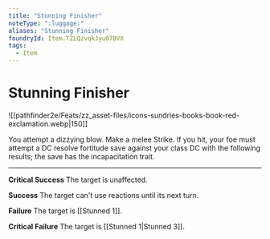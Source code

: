 ```yaml
---
title: "Stunning Finisher"
noteType: ":luggage:"
aliases: "Stunning Finisher"
foundryId: Item.TZLQzvqkJyu07BVX
tags:
  - Item
---
```


# Stunning Finisher
![[pathfinder2e/Feats/zz_asset-files/icons-sundries-books-book-red-exclamation.webp|150]]

You attempt a dizzying blow. Make a melee Strike. If you hit, your foe must attempt a DC resolve fortitude save against your class DC with the following results; the save has the incapacitation trait.

* * *

**Critical Success** The target is unaffected.

**Success** The target can't use reactions until its next turn.

**Failure** The target is [[Stunned 1]].

**Critical Failure** The target is [[Stunned 1|Stunned 3]].
